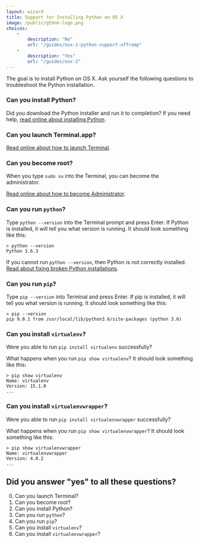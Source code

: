 ```yaml
---
layout: wizard
title: Support for Installing Python on OS X
image: /public/gthnk-logo.png
choices:
    -
        description: "No"
        url: "/guides/osx-1-python-support-offramp"
    -
        description: "Yes"
        url: "/guides/osx-2"
---
```


The goal is to install Python on OS X.
Ask yourself the following questions to troubleshoot the Python installation.

### Can you install Python?

Did you download the Python installer and run it to completion?  If you need help, [read online about installing Python](https://encrypted.google.com/search?q=install+python+os+x).

### Can you launch Terminal.app?

[Read online about how to launch Terminal](https://encrypted.google.com/search?q=launch+terminal+os+x).

### Can you become root?

When you type `sudo su` into the Terminal, you can become the administrator.

[Read online about how to become Administrator](https://encrypted.google.com/search?q=os+x+sudo+su).

### Can you run `python`?

Type `python --version` into the Terminal prompt and press Enter.  If Python is installed, it will tell you what version is running.  It should look something like this:

```
> python --version
Python 3.6.3
```

If you cannot run `python --version`, then Python is not correctly installed.  [Read about fixing broken Python installations](https://encrypted.google.com/search?q=broken+python+install+os+x).

### Can you run `pip`?

Type `pip --version` into Terminal and press Enter.  If pip is installed, it will tell you what version is running.  It should look something like this:

```
> pip --version
pip 9.0.1 from /usr/local/lib/python3.6/site-packages (python 3.6)
```

### Can you install `virtualenv`?

Were you able to run `pip install virtualenv` successfully?

What happens when you run `pip show virtualenv`?  It should look something like this:

```
> pip show virtualenv
Name: virtualenv
Version: 15.1.0
...
```

### Can you install `virtualenvwrapper`?

Were you able to run `pip install virtualenvwrapper` successfully?

What happens when you run `pip show virtualenvwrapper`?  It should look something like this:

```
> pip show virtualenvwrapper
Name: virtualenvwrapper
Version: 4.8.2
...
```

## Did you answer "yes" to all these questions?

0. Can you launch Terminal?
1. Can you become root?
2. Can you install Python?
3. Can you run `python`?
4. Can you run `pip`?
5. Can you install `virtualenv`?
6. Can you install `virtualenvwrapper`?
